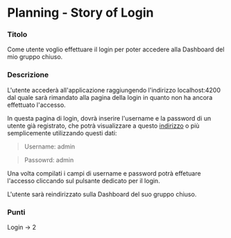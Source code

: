 # Planning - Story of Login

### Titolo

Come utente voglio effettuare il login per poter accedere alla Dashboard del mio gruppo chiuso.

### Descrizione

L'utente accederà all'applicazione raggiungendo l'indirizzo localhost:4200 dal quale sarà rimandato alla pagina della login in quanto non ha ancora effettuato l'accesso.

In questa pagina di login, dovrà inserire l'username e la password di un utente già registrato, che potrà visualizzare a questo [indirizzo](https://coevents-cmyg.firebaseio.com/users.json) o più semplicemente utilizzando questi dati:
> Username: admin

> Passowrd: admin

Una volta compilati i campi di username e password potrà effetuare l'accesso cliccando sul pulsante dedicato per il login.

L'utente sarà reindirizzato sulla Dashboard del suo gruppo chiuso.

### Punti
Login -> 2
